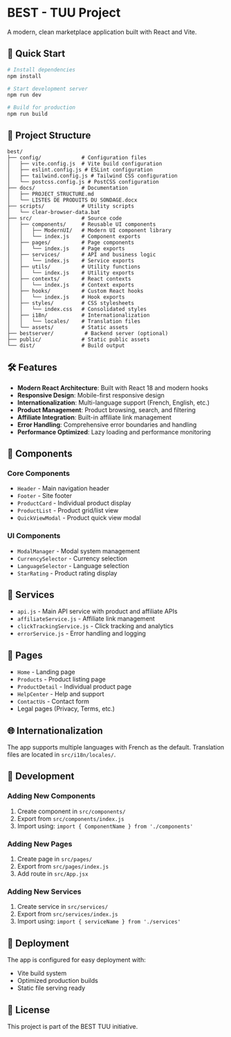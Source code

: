 # BEST - TUU Project

A modern, clean marketplace application built with React and Vite.

## 🚀 Quick Start

```bash
# Install dependencies
npm install

# Start development server
npm run dev

# Build for production
npm run build
```

## 📁 Project Structure

```
best/
├── config/             # Configuration files
│   ├── vite.config.js  # Vite build configuration
│   ├── eslint.config.js # ESLint configuration
│   ├── tailwind.config.js # Tailwind CSS configuration
│   └── postcss.config.js # PostCSS configuration
├── docs/               # Documentation
│   ├── PROJECT_STRUCTURE.md
│   └── LISTES DE PRODUITS DU SONDAGE.docx
├── scripts/            # Utility scripts
│   └── clear-browser-data.bat
├── src/                # Source code
│   ├── components/     # Reusable UI components
│   │   ├── ModernUI/   # Modern UI component library
│   │   └── index.js    # Component exports
│   ├── pages/          # Page components
│   │   └── index.js    # Page exports
│   ├── services/       # API and business logic
│   │   └── index.js    # Service exports
│   ├── utils/          # Utility functions
│   │   └── index.js    # Utility exports
│   ├── contexts/       # React contexts
│   │   └── index.js    # Context exports
│   ├── hooks/          # Custom React hooks
│   │   └── index.js    # Hook exports
│   ├── styles/         # CSS stylesheets
│   │   └── index.css   # Consolidated styles
│   ├── i18n/           # Internationalization
│   │   └── locales/    # Translation files
│   └── assets/         # Static assets
├── bestserver/          # Backend server (optional)
├── public/             # Static public assets
└── dist/               # Build output
```

## 🛠️ Features

- **Modern React Architecture**: Built with React 18 and modern hooks
- **Responsive Design**: Mobile-first responsive design
- **Internationalization**: Multi-language support (French, English, etc.)
- **Product Management**: Product browsing, search, and filtering
- **Affiliate Integration**: Built-in affiliate link management
- **Error Handling**: Comprehensive error boundaries and handling
- **Performance Optimized**: Lazy loading and performance monitoring

## 🎨 Components

### Core Components
- `Header` - Main navigation header
- `Footer` - Site footer
- `ProductCard` - Individual product display
- `ProductList` - Product grid/list view
- `QuickViewModal` - Product quick view modal

### UI Components
- `ModalManager` - Modal system management
- `CurrencySelector` - Currency selection
- `LanguageSelector` - Language selection
- `StarRating` - Product rating display

## 🔧 Services

- `api.js` - Main API service with product and affiliate APIs
- `affiliateService.js` - Affiliate link management
- `clickTrackingService.js` - Click tracking and analytics
- `errorService.js` - Error handling and logging

## 📱 Pages

- `Home` - Landing page
- `Products` - Product listing page
- `ProductDetail` - Individual product page
- `HelpCenter` - Help and support
- `ContactUs` - Contact form
- Legal pages (Privacy, Terms, etc.)

## 🌐 Internationalization

The app supports multiple languages with French as the default. Translation files are located in `src/i18n/locales/`.

## 🎯 Development

### Adding New Components
1. Create component in `src/components/`
2. Export from `src/components/index.js`
3. Import using: `import { ComponentName } from './components'`

### Adding New Pages
1. Create page in `src/pages/`
2. Export from `src/pages/index.js`
3. Add route in `src/App.jsx`

### Adding New Services
1. Create service in `src/services/`
2. Export from `src/services/index.js`
3. Import using: `import { serviceName } from './services'`

## 🚀 Deployment

The app is configured for easy deployment with:
- Vite build system
- Optimized production builds
- Static file serving ready

## 📄 License

This project is part of the BEST TUU initiative.